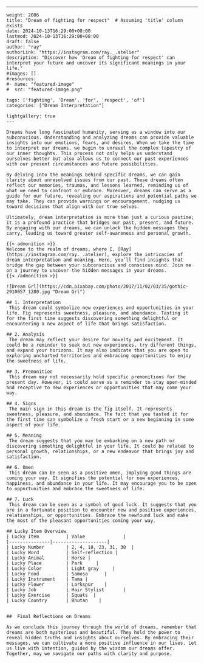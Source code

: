 ---
    weight: 2086
    title: "Dream of fighting for respect"  # Assuming 'title' column exists
    date: 2024-10-13T16:29:00+08:00
    lastmod: 2024-10-13T16:29:00+08:00
    draft: false
    author: "ray"
    authorLink: "https://instagram.com/ray._.atelier"
    description: "Discover how 'Dream of fighting for respect' can interpret your future and uncover its significant meanings in your life."
    #images: []
    #resources:
    #- name: "featured-image"
    #  src: "featured-image.png"
    
    tags: ['fighting', 'Dream', 'for', 'respect', 'of']
    categories: ["Dream Interpretation"]
    
    lightgallery: true
    ---
    
    Dreams have long fascinated humanity, serving as a window into our subconscious. Understanding and analyzing dreams can provide valuable insights into our emotions, fears, and desires. When we take the time to interpret our dreams, we begin to unravel the complex tapestry of our inner thoughts. This process not only helps us understand ourselves better but also allows us to connect our past experiences with our present circumstances and future possibilities.
    
    By delving into the meanings behind specific dreams, we can gain clarity about unresolved issues from our past. These dreams often reflect our memories, traumas, and lessons learned, reminding us of what we need to confront or embrace. Moreover, dreams can serve as a guide for our future, revealing our aspirations and potential paths we may take. They can provide warnings or encouragement, nudging us toward decisions that align with our true selves.
    
    Ultimately, dream interpretation is more than just a curious pastime; it is a profound practice that bridges our past, present, and future. By engaging with our dreams, we can unlock the hidden messages they carry, leading us toward greater self-awareness and personal growth.
    
    {{< admonition >}}
    Welcome to the realm of dreams, where I, [Ray](https://instagram.com/ray._.atelier), explore the intricacies of dream interpretation and meaning. Here, you’ll find insights that bridge the gap between your subconscious and conscious mind. Join me on a journey to uncover the hidden messages in your dreams.
    {{< /admonition >}}
    
    ![Dream Grl](https://cdn.pixabay.com/photo/2017/11/02/03/35/gothic-2910057_1280.jpg "Dream Grl")
    
    ## 1. Interpretation
     This dream could symbolize new experiences and opportunities in your life. Fig represents sweetness, pleasure, and abundance. Tasting it for the first time suggests discovering something delightful or encountering a new aspect of life that brings satisfaction.
    
    ## 2. Analysis
     The dream may reflect your desire for novelty and excitement. It could be a reminder to seek out new experiences, try different things, and expand your horizons. It may also indicate that you are open to exploring uncharted territories and embracing opportunities to enjoy the sweetness of life.
    
    ## 3. Premonition
     This dream may not necessarily hold specific premonitions for the present day. However, it could serve as a reminder to stay open-minded and receptive to new experiences or opportunities that may come your way.
    
    ## 4. Signs
     The main sign in this dream is the fig itself. It represents sweetness, pleasure, and abundance. The fact that you tasted it for the first time can symbolize a fresh start or a new beginning in some aspect of your life.
    
    ## 5. Meaning
     The dream suggests that you may be embarking on a new path or discovering something delightful in your life. It could be related to personal growth, relationships, or a new endeavor that brings joy and satisfaction.
    
    ## 6. Omen
     This dream can be seen as a positive omen, implying good things are coming your way. It signifies the potential for new experiences, happiness, and abundance in your life. It may encourage you to be open to opportunities and embrace the sweetness of life.
    
    ## 7. Luck
     This dream can be seen as a symbol of good luck. It suggests that you are in a fortunate position to encounter new and positive experiences, relationships, or opportunities. Embrace the newfound luck and make the most of the pleasant opportunities coming your way.
    
    ## Lucky Item Overview
    | Lucky Item          | Value              |
    |---------------|--------------------|
    | Lucky Number        | 2, 4, 18, 23, 31, 38  |
    | Lucky Word          | Self-reflection |
    | Lucky Animal        | Horse |
    | Lucky Place         | Park     |
    | Lucky Color         | Light gray     |
    | Lucky Food          | Samosa      |
    | Lucky Instrument    | Tama |
    | Lucky Flower        | Larkspur    |
    | Lucky Job           | Hair Stylist       |
    | Lucky Exercise      | Squats  |
    | Lucky Country       | Bhutan    |
    
    
    ##  Final Reflections on Dreams
    
    As we conclude this journey through the world of dreams, remember that dreams are both mysterious and beautiful. They hold the power to reveal hidden truths and insights about ourselves. By embracing their messages, we can cultivate a more positive influence in our lives. Let us live with intention, guided by the wisdom our dreams offer. Together, may we navigate our paths with clarity and purpose.
    
